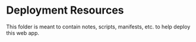 # Deployment Resources

This folder is meant to contain notes, scripts, manifests, etc. to help deploy this web app.